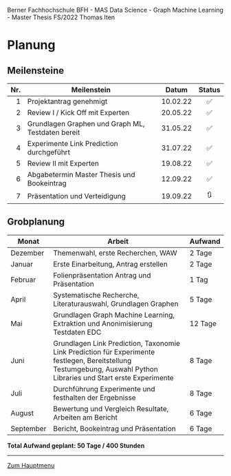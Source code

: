 Berner Fachhochschule BFH - MAS Data Science - Graph Machine Learning - Master Thesis FS/2022 Thomas Iten

# Planung

## Meilensteine

| Nr. | Meilenstein                                        | Datum    | Status 
| --: | -------------------------------------------------- | -------- | :--------:
|  1  | Projektantrag genehmigt                            | 10.02.22 | :white_check_mark: 
|  2  | Review I / Kick Off mit Experten                   | 20.05.22 | :white_check_mark: 
|  3  | Grundlagen Graphen und Graph ML, Testdaten bereit  | 31.05.22 | :white_check_mark: 
|  4  | Experimente Link Prediction durchgeführt           | 31.07.22 | :white_check_mark:
|  5  | Review II mit Experten                             | 19.08.22 | :white_check_mark:
|  6  | Abgabetermin Master Thesis und Bookeintrag         | 12.09.22 | :white_check_mark:
|  7  | Präsentation und Verteidigung                      | 19.09.22 | :arrows_clockwise:

## Grobplanung

Monat     | Arbeit                                             | Aufwand  
--------- | -------------------------------------------------- | -------- 
Dezember  | Themenwahl, erste Recherchen, WAW                  |  2 Tage  
Januar    | Erste Einarbeitung, Antrag erstellen               |  2 Tage  
Februar   | Folienpräsentation Antrag und Präsentation         |  1 Tag   
April     | Systematische Recherche, Literaturauswahl, Grundlagen Graphen | 5 Tage  
Mai       | Grundlagen Graph Machine Learning, Extraktion und Anonimisierung Testdaten EDC | 12 Tage
Juni      | Grundlagen Link Prediction, Taxonomie Link Prediction für Experimente festlegen, Bereitstellung Testumgebung, Auswahl Python Libraries und Start erste Experimente |  8 Tage  
Juli      | Durchführung Experimente und festhalten der Ergebnisse |  8 Tage  
August    | Bewertung und Vergleich Resultate, Arbeiten am Bericht |  6 Tage  
September | Bericht, Bookeintrag und Präsentation                  |  6 Tage  

**Total Aufwand geplant: 50 Tage / 400 Stunden**

---
[Zum Hauptmenu](../README.md)